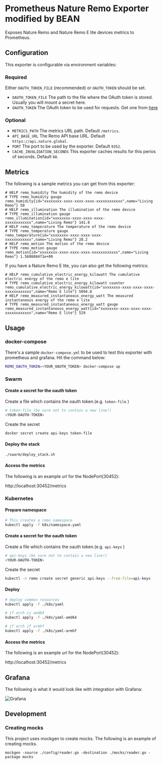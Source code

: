 # Prometheus Nature Remo Exporter modified by BEAN

Exposes Nature Remo and Nature Remo E lite devices metrics to Prometheus.

## Configuration

This exporter is configurable via environment variables:

### Required

Either `OAUTH_TOKEN_FILE` (recommended) or `OAUTH_TOKEN` should be set.

- `OAUTH_TOKEN_FILE` The path to the file where the OAuth token is stored. Usually you will mount a secret here.
- `OAUTH_TOKEN` The OAuth token to be used for requests. Get one from [here](https://developer.nature.global/)

### Optional

- `METRICS_PATH` The metrics URL path. Default `/metrics`.
- `API_BASE_URL` The Remo API base URL. Default `https://api.nature.global`.
- `PORT` The port to be used by the exporter. Default `9352`.
- `CACHE_INVALIDATION_SECONDS` This exporter caches results for this perios of seconds. Default `60`.

## Metrics

The following is a sample metrics you can get from this exporter:

```plain
# HELP remo_humidity The humidity of the remo device
# TYPE remo_humidity gauge
remo_humidity{id="xxxxxxxx-xxxx-xxxx-xxxx-xxxxxxxxxxxx",name="Living Remo"} 50
# HELP remo_illumination The illumination of the remo device
# TYPE remo_illumination gauge
remo_illumination{id="xxxxxxxx-xxxx-xxxx-xxxx-xxxxxxxxxxxx",name="Living Remo"} 141.8
# HELP remo_temperature The temperature of the remo device
# TYPE remo_temperature gauge
remo_temperature{id="xxxxxxxx-xxxx-xxxx-xxxx-xxxxxxxxxxxx",name="Living Remo"} 28.2
# HELP remo_motion The motion of the remo device
# TYPE remo_motion gauge
remo_motion{id="xxxxxxxx-xxxx-xxxx-xxxx-xxxxxxxxxxxx",name="Living Remo"} 1.568608471e+09
```

If you have a Nature Remo E lite, you can also get the following metrics:

```plain
# HELP remo_cumulative_electric_energy_kilowatt The cumulative electric energy of the remo e lite
# TYPE remo_cumulative_electric_energy_kilowatt counter
remo_cumulative_electric_energy_kilowatt{id="xxxxxxxx-xxxx-xxxx-xxxx-xxxxxxxxxxxx",name="Remo E lite"} 5094.8
# HELP remo_measured_instantaneous_energy_watt The measured instantaneous energy of the remo e lite
# TYPE remo_measured_instantaneous_energy_watt gauge
remo_measured_instantaneous_energy_watt{id="xxxxxxxx-xxxx-xxxx-xxxx-xxxxxxxxxxxx",name="Remo E lite"} 529
```

## Usage

### docker-compose

There's a sample `docker-compose.yml` to be used to test this exporter with prometheus and grafana. Hit the command below:

```bash
REMO_OAUTH_TOKEN=<YOUR_OAUTH_TOKEN> docker-compose up
```

### Swarm

#### Create a secret for the oauth token

Create a file which contains the oauth token.(e.g. `token-file` )

```bash
# token-file (be sure not to contain a new line!)
<YOUR-OAUTH-TOKEN>
```

Create the secret

```bash
docker secret create api-keys token-file
```

#### Deploy the stack

```bash
./swarm/deploy_stack.sh
```

#### Access the metrics

The following is an example url for the NodePort(30452):

http://localhost:30452/metrics

### Kubernetes

#### Prepare namespace

```bash
# This creates a remo namespace
kubectl apply -f k8s/namespace.yaml
```

#### Create a secret for the oauth token

Create a file which contains the oauth token.(e.g. `api-keys` )

```bash
# api-keys (be sure not to contain a new line!)
<YOUR-OAUTH-TOKEN>
```

Create the secret

```bash
kubectl -n remo create secret generic api-keys --from-file=api-keys
```

#### Deploy

```bash
# deploy common resources
kubectl apply -f ./k8s/yaml

# if arch is amd64
kubectl apply -f ./k8s/yaml-amd64

# if arch if armhf
kubectl apply -f ./k8s/yaml-armhf
```

#### Access the metrics

The following is an example url for the NodePort(30452):

http://localhost:30452/metrics

## Grafana

The following is what it would look like with integration with Grafana:

![Grafana](assets/grafana.jpg)

## Development

### Creating mocks

This project uses mockgen to create mocks. The following is an example of creating mocks.

```
mockgen -source ./config/reader.go -destination ./mocks/reader.go -package mocks
```
